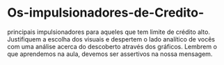 # Os-impulsionadores-de-Credito-
principais impulsionadores para aqueles que tem limite de crédito alto. Justifiquem a escolha dos visuais e despertem o lado analítico de vocês com uma análise acerca do descoberto através dos gráficos. Lembrem o que aprendemos na aula, devemos ser assertivos na nossa mensagem.
